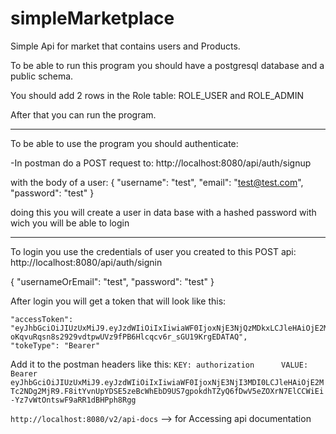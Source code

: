 # simpleMarketplace

Simple Api for market that contains users and Products.

To be able to run this program you should have a postgresql database and a public schema.

You should add 2 rows in the Role table:
ROLE_USER and ROLE_ADMIN

After that you can run the program.

-----------------------------------------------------------------------------
To be able to use the program you should authenticate:

-In postman do a POST request to: http://localhost:8080/api/auth/signup

with the body of a user:
{
            "username": "test",
            "email": "test@test.com",
            "password": "test"
        }

doing this you will create a user in data base with a hashed password with wich you will be able to login

----------------------------------------
To login you use the credentials of user you created to this POST api: http://localhost:8080/api/auth/signin

{
            "usernameOrEmail": "test",
            "password": "test"
}

After login you will get a token that will look like this:

    "accessToken": "eyJhbGciOiJIUzUxMiJ9.eyJzdWIiOiIxIiwiaWF0IjoxNjE3NjQzMDkxLCJleHAiOjE2MTc2NjQ2OTF9.KhWUKpIRCCtzl0TZIrc0Y1eycl6UPhute6-oKqvuRqsn8s2929vdtpwUVz9fPB6Hlcqcv6r_sGU19KrgEDATAQ",
    "tokeType": "Bearer"
    
Add it to the postman headers like this:
`
KEY: authorization     
VALUE: Bearer eyJhbGciOiJIUzUxMiJ9.eyJzdWIiOiIxIiwiaWF0IjoxNjE3NjI3MDI0LCJleHAiOjE2MTc2NDg2MjR9.F8itYvnUpYDSE5zeBcWhEbD9US7gpokdhTZyQ6fDwV5eZOXrN7ElCCWiEi-Yz7vWtOntswF9aRR1dBHPph8Rgg
` 

`http://localhost:8080/v2/api-docs` --> for Accessing api documentation

